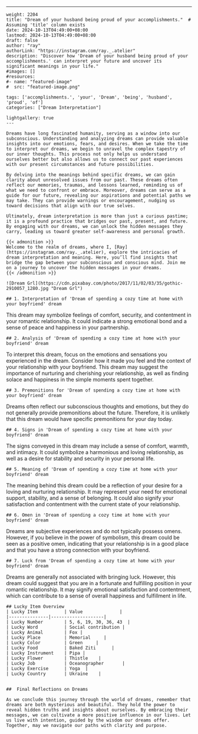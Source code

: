 ---
    weight: 2204
    title: "Dream of your husband being proud of your accomplishments."  # Assuming 'title' column exists
    date: 2024-10-13T04:49:00+08:00
    lastmod: 2024-10-13T04:49:00+08:00
    draft: false
    author: "ray"
    authorLink: "https://instagram.com/ray._.atelier"
    description: "Discover how 'Dream of your husband being proud of your accomplishments.' can interpret your future and uncover its significant meanings in your life."
    #images: []
    #resources:
    #- name: "featured-image"
    #  src: "featured-image.png"
    
    tags: ['accomplishments.', 'your', 'Dream', 'being', 'husband', 'proud', 'of']
    categories: ["Dream Interpretation"]
    
    lightgallery: true
    ---
    
    Dreams have long fascinated humanity, serving as a window into our subconscious. Understanding and analyzing dreams can provide valuable insights into our emotions, fears, and desires. When we take the time to interpret our dreams, we begin to unravel the complex tapestry of our inner thoughts. This process not only helps us understand ourselves better but also allows us to connect our past experiences with our present circumstances and future possibilities.
    
    By delving into the meanings behind specific dreams, we can gain clarity about unresolved issues from our past. These dreams often reflect our memories, traumas, and lessons learned, reminding us of what we need to confront or embrace. Moreover, dreams can serve as a guide for our future, revealing our aspirations and potential paths we may take. They can provide warnings or encouragement, nudging us toward decisions that align with our true selves.
    
    Ultimately, dream interpretation is more than just a curious pastime; it is a profound practice that bridges our past, present, and future. By engaging with our dreams, we can unlock the hidden messages they carry, leading us toward greater self-awareness and personal growth.
    
    {{< admonition >}}
    Welcome to the realm of dreams, where I, [Ray](https://instagram.com/ray._.atelier), explore the intricacies of dream interpretation and meaning. Here, you’ll find insights that bridge the gap between your subconscious and conscious mind. Join me on a journey to uncover the hidden messages in your dreams.
    {{< /admonition >}}
    
    ![Dream Grl](https://cdn.pixabay.com/photo/2017/11/02/03/35/gothic-2910057_1280.jpg "Dream Grl")
    
    ## 1. Interpretation of 'Dream of spending a cozy time at home with your boyfriend' dream
    
This dream may symbolize feelings of comfort, security, and contentment in your romantic relationship. It could indicate a strong emotional bond and a sense of peace and happiness in your partnership.
    
    ## 2. Analysis of 'Dream of spending a cozy time at home with your boyfriend' dream
    
To interpret this dream, focus on the emotions and sensations you experienced in the dream. Consider how it made you feel and the context of your relationship with your boyfriend. This dream may suggest the importance of nurturing and cherishing your relationship, as well as finding solace and happiness in the simple moments spent together.
    
    ## 3. Premonitions for 'Dream of spending a cozy time at home with your boyfriend' dream
    
Dreams often reflect our subconscious thoughts and emotions, but they do not generally provide premonitions about the future. Therefore, it is unlikely that this dream would have specific premonitions for your day today.
    
    ## 4. Signs in 'Dream of spending a cozy time at home with your boyfriend' dream
    
The signs conveyed in this dream may include a sense of comfort, warmth, and intimacy. It could symbolize a harmonious and loving relationship, as well as a desire for stability and security in your personal life.
    
    ## 5. Meaning of 'Dream of spending a cozy time at home with your boyfriend' dream
    
The meaning behind this dream could be a reflection of your desire for a loving and nurturing relationship. It may represent your need for emotional support, stability, and a sense of belonging. It could also signify your satisfaction and contentment with the current state of your relationship.
    
    ## 6. Omen in 'Dream of spending a cozy time at home with your boyfriend' dream
    
Dreams are subjective experiences and do not typically possess omens. However, if you believe in the power of symbolism, this dream could be seen as a positive omen, indicating that your relationship is in a good place and that you have a strong connection with your boyfriend.
    
    ## 7. Luck from 'Dream of spending a cozy time at home with your boyfriend' dream
    
Dreams are generally not associated with bringing luck. However, this dream could suggest that you are in a fortunate and fulfilling position in your romantic relationship. It may signify emotional satisfaction and contentment, which can contribute to a sense of overall happiness and fulfillment in life.
    
    ## Lucky Item Overview
    | Lucky Item          | Value              |
    |---------------|--------------------|
    | Lucky Number        | 5, 6, 19, 30, 36, 43  |
    | Lucky Word          | Social contribution |
    | Lucky Animal        | Fox |
    | Lucky Place         | Memorial     |
    | Lucky Color         | Green     |
    | Lucky Food          | Baked Ziti      |
    | Lucky Instrument    | Pipa |
    | Lucky Flower        | Thistle    |
    | Lucky Job           | Oceanographer       |
    | Lucky Exercise      | Yoga  |
    | Lucky Country       | Ukraine    |
    
    
    ##  Final Reflections on Dreams
    
    As we conclude this journey through the world of dreams, remember that dreams are both mysterious and beautiful. They hold the power to reveal hidden truths and insights about ourselves. By embracing their messages, we can cultivate a more positive influence in our lives. Let us live with intention, guided by the wisdom our dreams offer. Together, may we navigate our paths with clarity and purpose.
    